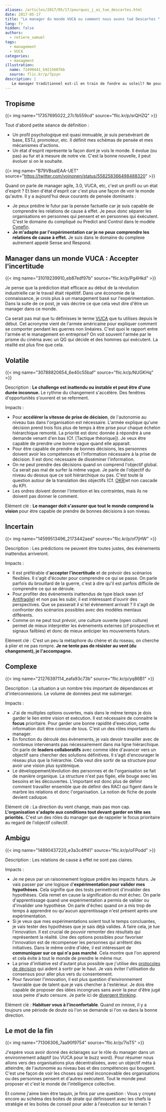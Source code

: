 ```yaml
---
aliases: /articles/2017/05/17/pourquoi_j_ai_tue_descartes.html
date: 2017-05-17
title: "Le manager du monde VUCA ou comment nous avons tué Descartes "
lang: fr
hidden: false
authors:
  - retiere_samuel
tags:
  - management
  - VUCA
categories:
  - managment
illustration:
  name: 72499441_b9215607bb
  source: flic.kr/p/7pzyn
description: |
   Le manager traditionnel est-il en train de fondre au soleil? Ne pourrait-on pas plutôt parler d'adaptation nécessaire aux changements (climatiques)? Je me propose de vous donner ma vision du manager de demain.
---
```



## Tropisme

{{< img name="17357695022_27c1b559cd" source="flic.kr/p/srQHZQ" >}}

Tout d'abord petite séance de définition :
- Un profil psychologique est quasi immuable, je suis persévérant de base, ESTJ, promoteur, etc. Il définit mes schémas de pensée et mes mécanismes d'actions.
- Un état d'esprit représente la façon dont je vois le monde. Il évolue (ou pas) au fur et à mesure de notre vie. C'est la bonne nouvelle, il peut évoluer si on le souhaite.

{{< img name="B79VBsaIEAA-UET" source="https://twitter.com/voinonen/status/558258366498488320" >}}

Quand on parle de manager agile, 3.0, VUCA, etc, c'est un profil ou un état d'esprit ? Et bien d'état d'esprit car c'est plus une façon de voir le monde qu'autre. Il y a aujourd'hui deux courants de pensée dominants :
- Je peux prédire le futur par la pensée factuelle car je suis capable de comprendre les relations de cause à effet. Je peux donc séparer les organisations en personnes qui pensent et en personnes qui éxécutent. C'est le domaine du compliqué ou Predict and Control dans le modèle [Cynefin].
- **Je m'adapte par l'expérimentation car je ne peux comprendre les relations de cause à effet.** Je suis dans le domaine du complexe autrement appelé Sense and Respond.

## Manager dans un monde VUCA : Accepter l'incertitude

{{< img name="31019239910_eb87edf97b" source="flic.kr/p/Pg4Hkd" >}}

Je pense que la prédiction était efficace au début de la révolution industrielle car le travail était répétitif. Dans une économie de la connaissance, je crois plus à un management basé sur l'expérimentation. Dans la suite de ce post, je vais décrire ce que cela veut dire d'être un manager dans ce monde.

Ca serait pas mal que tu définisses le terme [VUCA] que tu utilises depuis le début. Cet acronyme vient de l'armée américaine pour expliquer comment se comporter pendant les guerres non linéaires. C'est quoi le rapport entre l'armée et le management en entreprise? On voit souvent l'armée par le prisme du cinéma avec un QG qui décide et des hommes qui exécutent. La réalité est plus fine que cela.

## Volatile

{{< img name="30788820654_6e40c55baf" source="flic.kr/p/NUGKHq" >}}

Description : **Le challenge est inattendu ou instable et peut être d'une durée inconnue.** Le rythme du changement s'accélère. Des fenêtres d'opportunités s'ouvrent et se referment.

Impacts :
- Pour **accélérer la vitesse de prise de décision**, de l'autonomie au niveau bas dans l'organisation est nécessaire. L'armée explique qu'une décision prend trois fois plus de temps à être prise pour chaque échelon hiérarchique remonté. La priorité est donc donnée à répondre à une demande venant d'en bas (Cf. [Tactique théorique]). Je veux être capable de prendre une bonne vague quand elle apparait.
- Pour être capable de prendre de bonnes décisions, les personnes doivent avoir les compétences et l'information nécessaire à la prise de décision. Il est donc nécessaire de disséminer l'information.
- On ne peut prendre des décisions quand on comprend l'objectif global. Ca serait pas mal de surfer la même vague. Je parle de l'objectif du niveau du dessus que ce soit hiérarchique ou pas. C'est toute la question autour de la translation des objectifs (Cf. [OKR])et non cascade du KPI.
- Les ordres doivent donner l'intention et les contraintes, mais ils ne doivent pas donner le comment.

Elément clé : **Le manager doit s'assurer que tout le monde comprend la vision** pour être capable de prendre de bonnes décisions à son niveau.

## Incertain

{{< img name="14599513496_2173442aed" source="flic.kr/p/of7jHW" >}}

Description : Les prédictions ne peuvent être toutes justes, des évènements inattendus arriveront.

Impacts :
- Il est préférable d'**accepter l'incertitude** et de prévoir des scénarios flexibles. Il s'agit d'écouter pour comprendre ce qui se passe. On parle parfois du brouillard de la guerre, c'est à dire qu'il est parfois difficile de comprendre ce qui se déroule.
- Pour profiter des évènements inattendus de type black swan (cf [Antifragile]) et non pas les subir, il est intéressant d'ouvrir des perspectives. Que se passerait il si tel évènement arrivait ? Il s'agit de confronter des scénarios possibles avec des modèles mentaux différents.
- Comme on ne peut tout prévoir, une culture ouverte (open culture) permet de mieux interpréter les évènements externes (cf prospective et signaux failbles) et donc de mieux anticiper les mouvements futurs.

Elément clé : C'est un peu la métaphore du chène et du roseau, on cherche à plier et ne pas rompre. **Je ne tente pas de résister au vent (du changement), je l'accompagne.**

## Complexe

{{< img name="21276397114_eafa93c73b" source="flic.kr/p/yq86B1" >}}

Description : La situation a un nombre très important de dépendances et d'interconnexions. Le volume de données peut me submerger.

Impacts :
- J'ai de multiples options ouvertes, mais dans le même temps je dois garder le lien entre vision et exécution. Il est nécessaire de connaitre le **focus** prioritaire. Pour garder une bonne rapidité d'exécution, cette information doit être connue de tous. C'est un des rôles importants du manager.
- En fonction du déroulé des évènements, je vais devoir travailler avec de nombreux intervenants pas nécessairement dans ma ligne hiérarchique. On parle de **leaders collaboratifs** avec comme idée d'avancer vers un objectif sans chercher des solutions définitives. Il s'agit d'encourager le réseau plus que la hiérarchie. Cela veut dire sortir de sa structure pour avoir une vision plus systémique.
- Le développement/évolution des personnes et de l'organisation se fait de manière organique. La structure n'est pas figée, elle bouge avec les besoins et les découvertes. L'important est donc plus de définir comment travailler ensemble que de définir des RACI qui figent dans le marbre les relations et donc l'organisation. La notion de fiche de poste devient caduque.

Elément clé : La direction du vent change, mais pas mon cap. **L'organisation s'adapte aux conditions tout devant garder en tête ses priorités.** C'est un des rôles du manager que de rappeler le focus prioritaire au regard de l'objectif collectif.

## Ambigu

{{< img name="14890437220_e3a3c4ff41" source="flic.kr/p/oFPodd" >}}

Description : Les relations de cause à effet ne sont pas claires.

Impacts :
- Je ne peux par un raisonnement logique prédire les impacts futurs. Je vais passer par une logique d'**expérimentation pour valider mes hypothèses**. Cela signifie que des tests permettront d'invalider des hypothèses. Cela remet en cause la signification du mot échec. On parle d'apprentissage quand une expérimentation a permis de valider ou d'invalider une hypothèse. On parle d'échec quand on a mis trop de temps à apprendre ou qu'aucun apprentissage n'est présent après une expérimentation.
- Si je veux que mes expérimentations soient tout le temps concluantes, je vais tester des hypothèses que je sais déjà valides. A faire cela, je tue l'innovation. Il est crucial de pouvoir remonter des résultats qui représentent la réalité. Une des options possibles pour favoriser l'innovation est de récompenser les personnes qui arrêtent des initiatives. Dans le même ordre d'idée, il est intéressant de **communiquer sur ce qui n'a pas marché**. Cela montre que l'on apprend et cela évite à tout le monde de prendre le même mur.
- La prise d'initiative est d'autant plus possible que j'utilise des [protocoles de décision] qui aident à sortir par le haut. Je vais éviter l'utilisation du consensus pour aller plus vers du consentement.
- Pour favoriser l'innovation, il est plus question d'environnement favorable que de talent que je vais chercher à l'extérieur. Je dois être capable de proposer des idées incongrues sans avoir la peur d'être jugé sous peine d'auto censure. Je parle ici de [divergent thinking].

Elément clé : **Habituer vous à l'inconfortable**. Quand on innove, il y a toujours une période de doute où l'on se demande si l'on va dans la bonne direction.

## Le mot de la fin

{{< img name="71306306_7aa90f9754" source="flic.kr/p/7isT5" >}}

J'espère vous avoir donné des éclairages sur le rôle du manager dans un environnement adaptif (ou VUCA pour le buzz word). Pour résumer nous allons vers des organisations plus décentralisées, avec un objectif méta à atteindre, de l'autonomie au niveau bas et des compétences qui bougent. C'est une façon de voir les choses qui rend inconcevable des organisations ou des personnes pensent et d'autres exécutent. Tout le monde peut proposer et c'est le monde de l'intelligence collective.

Et comme j'aime bien être taquin, je finis par une question : Vous y croyez encore au schéma des boites de strate qui définissent avec les chefs la stratégie et les boites de conseil pour aider à l'exécution sur le terrain ?

[Cynefin]: https://www.novencia.com/cynefin-design-thinking-sens/
[VUCA]: https://en.wikipedia.org/wiki/Volatility,_uncertainty,_complexity_and_ambiguity
[Antifragile]: /articles/2017/03/24/antifragile
[protocoles de décision]: /articles/2017/03/06/decisions_making
[divergent thinking]: /articles/2017/03/08/divergent_thinking
[OKR]: https://en.wikipedia.org/wiki/OKR
